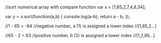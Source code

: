 //sort numerical array with compare function
var x = [1,65,2,7,4,8,34];

var y = x.sort(function(a,b) {
	console.log(a-b);
	return a - b;
});

//1 - 65 = -64
//negative number, a (1) is assigned a lower index
//[1,65,2...]

//65 - 2 = 63
//positive number, b (2) is assigned a lower index
//[1,2,65...]